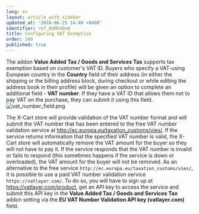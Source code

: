 ```yaml
---
lang: en
layout: article_with_sidebar
updated_at: '2018-06-25 14:40 +0400'
identifier: ref_0OMhh0n0
title: Configuring VAT Exemption
order: 160
published: true
---
```


The addon **Value Added Tax / Goods and Services Tax** supports tax exemption based on customer's VAT ID. Buyers who specify a VAT-using European country in the **Country** field of their address (in either the shipping or the billing address block, during checkout or while editing the address book in their profile) will be given an option to complete an additional field - **VAT number**. 
If they have a VAT ID that allows them not to pay VAT on the purchase, they can submit it using this field.
![vat_number_field.png]({{site.baseurl}}/attachments/ref_Rzp45QlN/vat_number_field.png)

The X-Cart store will provide validation of the VAT number format and will submit the VAT number that has been entered to the free VAT number validation service at http://ec.europa.eu/taxation_customs/vies/. If the service returns information that the specified VAT number is valid, the X-Cart store will automatically remove the VAT amount for the buyer so they will not have to pay it. If the service responds that the VAT number is invalid or fails to respond (this sometimes happens if the service is down or overloaded), the VAT amount for the buyer will not be removed. As an alternative to the free service ``http://ec.europa.eu/taxation_customs/vies/``, it is possible to use a paid VAT number validation service ``https://vatlayer.com/``. To do so, you will have to sign up at https://vatlayer.com/product, get an API key to access the service and submit this API key in the **Value Added Tax / Goods and Services Tax** addon setting via the **EU VAT Number Validation API key (vatlayer.com)** field.
